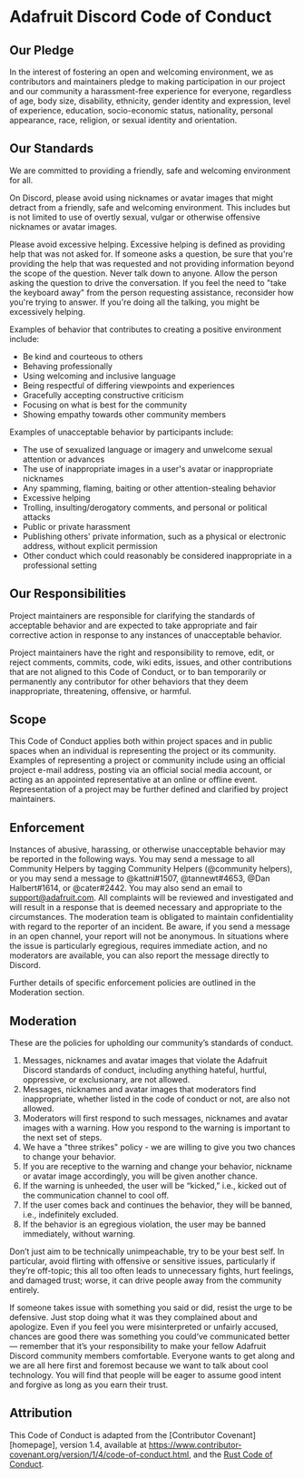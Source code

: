 # Adafruit Discord Code of Conduct

## Our Pledge

In the interest of fostering an open and welcoming environment, we as
contributors and maintainers pledge to making participation in our project and
our community a harassment-free experience for everyone, regardless of age, body
size, disability, ethnicity, gender identity and expression, level of experience,
education, socio-economic status, nationality, personal appearance, race,
religion, or sexual identity and orientation.

## Our Standards

We are committed to providing a friendly, safe and welcoming environment for
all.

On Discord, please avoid using nicknames or avatar images that might detract
from a friendly, safe and welcoming environment. This includes but is not
limited to use of overtly sexual, vulgar or otherwise offensive nicknames or
avatar images.

Please avoid excessive helping. Excessive helping is defined as providing help
that was not asked for. If someone asks a question, be sure that you're
providing the help that was requested and not providing information beyond the
scope of the question. Never talk down to anyone. Allow the person asking the
question to drive the conversation. If you feel the need to "take the keyboard
away" from the person requesting assistance, reconsider how you're trying to
answer. If you're doing all the talking, you might be excessively helping.

Examples of behavior that contributes to creating a positive environment
include:

* Be kind and courteous to others
* Behaving professionally
* Using welcoming and inclusive language
* Being respectful of differing viewpoints and experiences
* Gracefully accepting constructive criticism
* Focusing on what is best for the community
* Showing empathy towards other community members

Examples of unacceptable behavior by participants include:

* The use of sexualized language or imagery and unwelcome sexual attention or
  advances
* The use of inappropriate images in a user's avatar or inappropriate nicknames
* Any spamming, flaming, baiting or other attention-stealing behavior
* Excessive helping
* Trolling, insulting/derogatory comments, and personal or political attacks
* Public or private harassment
* Publishing others' private information, such as a physical or electronic
  address, without explicit permission
* Other conduct which could reasonably be considered inappropriate in a
  professional setting

## Our Responsibilities

Project maintainers are responsible for clarifying the standards of acceptable
behavior and are expected to take appropriate and fair corrective action in
response to any instances of unacceptable behavior.

Project maintainers have the right and responsibility to remove, edit, or
reject comments, commits, code, wiki edits, issues, and other contributions
that are not aligned to this Code of Conduct, or to ban temporarily or
permanently any contributor for other behaviors that they deem inappropriate,
threatening, offensive, or harmful.

## Scope

This Code of Conduct applies both within project spaces and in public spaces
when an individual is representing the project or its community. Examples of
representing a project or community include using an official project e-mail
address, posting via an official social media account, or acting as an appointed
representative at an online or offline event. Representation of a project may be
further defined and clarified by project maintainers.

## Enforcement

Instances of abusive, harassing, or otherwise unacceptable behavior may be
reported in the following ways. You may send a message to all Community Helpers
by tagging Community Helpers (@community helpers), or you may send a message to
@kattni#1507, @tannewt#4653, @Dan Halbert#1614, or @cater#2442. You may also
send an email to <support@adafruit.com>. All complaints will
be reviewed and investigated and will result in a response that is deemed
necessary and appropriate to the circumstances. The moderation team is
obligated to maintain confidentiality with regard to the reporter of an
incident. Be aware, if you send a message in an open channel, your report will
not be anonymous. In situations where the issue is particularly egregious,
requires immediate action, and no moderators are available, you can also report
the message directly to Discord.

Further details of specific enforcement policies are outlined in the
Moderation section.

## Moderation

These are the policies for upholding our community’s standards of conduct.

1. Messages, nicknames and avatar images that violate the Adafruit Discord
standards of conduct, including anything hateful, hurtful, oppressive,
or exclusionary, are not allowed.
2. Messages, nicknames and avatar images that moderators find inappropriate,
whether listed in the code of conduct or not, are also not allowed.
3. Moderators will first respond to such messages, nicknames and avatar images
with a warning. How you respond to the warning is important to the next set of
steps.
4. We have a "three strikes" policy - we are willing to give you two chances
to change your behavior.
5.  If you are receptive to the warning and change your behavior, nickname
or avatar image accordingly, you will be given another chance.
6. If the warning is unheeded, the user will be “kicked,” i.e., kicked out of
the communication channel to cool off.
7. If the user comes back and continues the behavior, they will be banned,
i.e., indefinitely excluded.
8. If the behavior is an egregious violation, the user may be banned
immediately, without warning.

Don’t just aim to be technically unimpeachable, try to be your best self. In
particular, avoid flirting with offensive or sensitive issues, particularly if
they’re off-topic; this all too often leads to unnecessary fights, hurt
feelings, and damaged trust; worse, it can drive people away from the community
entirely.

If someone takes issue with something you said or did, resist the urge to
be defensive. Just stop doing what it was they complained about and apologize.
Even if you feel you were misinterpreted or unfairly accused, chances are good
there was something you could’ve communicated better — remember that it’s your
responsibility to make your fellow Adafruit Discord community members
comfortable. Everyone wants to get along and we are all here first and foremost
because we want to talk about cool technology. You will find that people will
be eager to assume good intent and forgive as long as you earn their trust.

## Attribution

This Code of Conduct is adapted from the [Contributor Covenant][homepage],
version 1.4, available at
<https://www.contributor-covenant.org/version/1/4/code-of-conduct.html>,
and the [Rust Code of Conduct](https://www.rust-lang.org/en-US/conduct.html).
